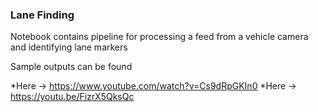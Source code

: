 ### Lane Finding

Notebook contains pipeline for processing a feed from a vehicle camera and identifying lane markers

Sample outputs can be found

*Here -> https://www.youtube.com/watch?v=Cs9dRpGKIn0
*Here -> https://youtu.be/FizrX5QksQc
